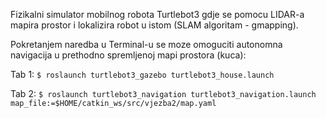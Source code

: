 Fizikalni simulator mobilnog robota Turtlebot3 gdje se pomocu LIDAR-a mapira prostor i lokalizira robot u istom (SLAM algoritam - gmapping). 

Pokretanjem naredba u Terminal-u se moze omoguciti autonomna navigacija u prethodno spremljenoj mapi prostora (kuca):

Tab 1: `$ roslaunch turtlebot3_gazebo turtlebot3_house.launch`

Tab 2: `$ roslaunch turtlebot3_navigation turtlebot3_navigation.launch map_file:=$HOME/catkin_ws/src/vjezba2/map.yaml`
